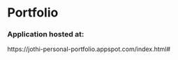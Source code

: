 # Portfolio

<h3>Application hosted at:</h3>
https://jothi-personal-portfolio.appspot.com/index.html#
